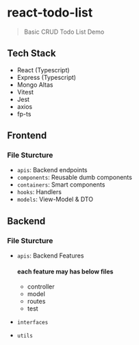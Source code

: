 # react-todo-list

> Basic CRUD Todo List Demo

## Tech Stack
- React (Typescript)
- Express (Typescript)
- Mongo Altas
- Vitest
- Jest
- axios
- fp-ts

## Frontend

### File Sturcture

- `apis`: Backend endpoints
- `components`: Reusable dumb components
- `containers`: Smart components
- `hooks`: Handlers
- `models`: View-Model & DTO

## Backend

### File Sturcture

- `apis`: Backend Features
    #### **each feature may has below files**
    - controller
    - model
    - routes
    - test

- `interfaces`
- `utils`
